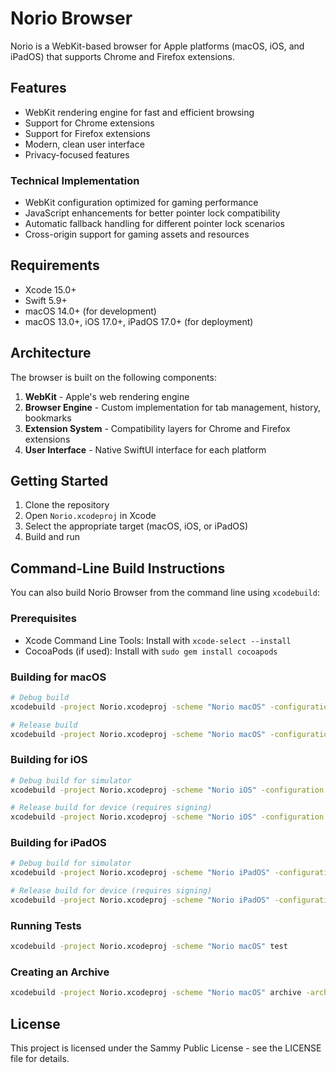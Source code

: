 # Norio Browser

Norio is a WebKit-based browser for Apple platforms (macOS, iOS, and iPadOS) that supports Chrome and Firefox extensions.

## Features

- WebKit rendering engine for fast and efficient browsing
- Support for Chrome extensions
- Support for Firefox extensions
- Modern, clean user interface
- Privacy-focused features

### Technical Implementation
- WebKit configuration optimized for gaming performance
- JavaScript enhancements for better pointer lock compatibility
- Automatic fallback handling for different pointer lock scenarios
- Cross-origin support for gaming assets and resources

## Requirements

- Xcode 15.0+
- Swift 5.9+
- macOS 14.0+ (for development)
- macOS 13.0+, iOS 17.0+, iPadOS 17.0+ (for deployment)

## Architecture

The browser is built on the following components:

1. **WebKit** - Apple's web rendering engine
2. **Browser Engine** - Custom implementation for tab management, history, bookmarks
3. **Extension System** - Compatibility layers for Chrome and Firefox extensions
4. **User Interface** - Native SwiftUI interface for each platform

## Getting Started

1. Clone the repository
2. Open `Norio.xcodeproj` in Xcode
3. Select the appropriate target (macOS, iOS, or iPadOS)
4. Build and run

## Command-Line Build Instructions

You can also build Norio Browser from the command line using `xcodebuild`:

### Prerequisites

- Xcode Command Line Tools: Install with `xcode-select --install`
- CocoaPods (if used): Install with `sudo gem install cocoapods`

### Building for macOS

```bash
# Debug build
xcodebuild -project Norio.xcodeproj -scheme "Norio macOS" -configuration Debug build

# Release build
xcodebuild -project Norio.xcodeproj -scheme "Norio macOS" -configuration Release build
```

### Building for iOS

```bash
# Debug build for simulator
xcodebuild -project Norio.xcodeproj -scheme "Norio iOS" -configuration Debug -sdk iphonesimulator build

# Release build for device (requires signing)
xcodebuild -project Norio.xcodeproj -scheme "Norio iOS" -configuration Release -sdk iphoneos build
```

### Building for iPadOS

```bash
# Debug build for simulator
xcodebuild -project Norio.xcodeproj -scheme "Norio iPadOS" -configuration Debug -sdk iphonesimulator build

# Release build for device (requires signing)
xcodebuild -project Norio.xcodeproj -scheme "Norio iPadOS" -configuration Release -sdk iphoneos build
```

### Running Tests

```bash
xcodebuild -project Norio.xcodeproj -scheme "Norio macOS" test
```

### Creating an Archive

```bash
xcodebuild -project Norio.xcodeproj -scheme "Norio macOS" archive -archivePath ./build/Norio.xcarchive
```

## License

This project is licensed under the Sammy Public License - see the LICENSE file for details. 
